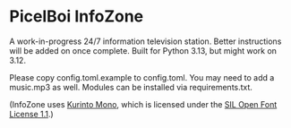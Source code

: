 # PicelBoi InfoZone

A work-in-progress 24/7 information television station.
Better instructions will be added on once complete.
Built for Python 3.13, but might work on 3.12.

Please copy config.toml.example to config.toml.
You may need to add a music.mp3 as well.
Modules can be installed via requirements.txt.

(InfoZone uses [Kurinto Mono](https://www.kurinto.com/index.html), which is licensed under the [SIL Open Font License 1.1](http://scripts.sil.org/OFL).)
